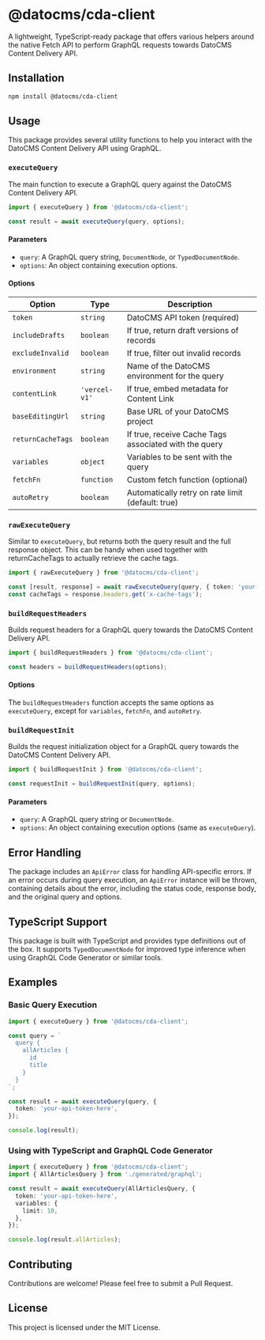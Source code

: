 <!--datocms-autoinclude-header start-->
<!--datocms-autoinclude-header end-->

# @datocms/cda-client

A lightweight, TypeScript-ready package that offers various helpers around the native Fetch API to perform GraphQL requests towards DatoCMS Content Delivery API.

## Installation

```bash
npm install @datocms/cda-client
```

## Usage

This package provides several utility functions to help you interact with the DatoCMS Content Delivery API using GraphQL.

### `executeQuery`

The main function to execute a GraphQL query against the DatoCMS Content Delivery API.

```typescript
import { executeQuery } from '@datocms/cda-client';

const result = await executeQuery(query, options);
```

#### Parameters

- `query`: A GraphQL query string, `DocumentNode`, or `TypedDocumentNode`.
- `options`: An object containing execution options.

#### Options

| Option            | Type          | Description                                           |
| ----------------- | ------------- | ----------------------------------------------------- |
| `token`           | `string`      | DatoCMS API token (required)                          |
| `includeDrafts`   | `boolean`     | If true, return draft versions of records             |
| `excludeInvalid`  | `boolean`     | If true, filter out invalid records                   |
| `environment`     | `string`      | Name of the DatoCMS environment for the query         |
| `contentLink`     | `'vercel-v1'` | If true, embed metadata for Content Link              |
| `baseEditingUrl`  | `string`      | Base URL of your DatoCMS project                      |
| `returnCacheTags` | `boolean`     | If true, receive Cache Tags associated with the query |
| `variables`       | `object`      | Variables to be sent with the query                   |
| `fetchFn`         | `function`    | Custom fetch function (optional)                      |
| `autoRetry`       | `boolean`     | Automatically retry on rate limit (default: true)     |

### `rawExecuteQuery`

Similar to `executeQuery`, but returns both the query result and the full response object. This can be handy when used together with returnCacheTags to actually retrieve the cache tags.

```typescript
import { rawExecuteQuery } from '@datocms/cda-client';

const [result, response] = await rawExecuteQuery(query, { token: 'your-api-token-here', returnCacheTags: true });
const cacheTags = response.headers.get('x-cache-tags');
```

### `buildRequestHeaders`

Builds request headers for a GraphQL query towards the DatoCMS Content Delivery API.

```typescript
import { buildRequestHeaders } from '@datocms/cda-client';

const headers = buildRequestHeaders(options);
```

#### Options

The `buildRequestHeaders` function accepts the same options as `executeQuery`, except for `variables`, `fetchFn`, and `autoRetry`.

### `buildRequestInit`

Builds the request initialization object for a GraphQL query towards the DatoCMS Content Delivery API.

```typescript
import { buildRequestInit } from '@datocms/cda-client';

const requestInit = buildRequestInit(query, options);
```

#### Parameters

- `query`: A GraphQL query string or `DocumentNode`.
- `options`: An object containing execution options (same as `executeQuery`).

## Error Handling

The package includes an `ApiError` class for handling API-specific errors. If an error occurs during query execution, an `ApiError` instance will be thrown, containing details about the error, including the status code, response body, and the original query and options.

## TypeScript Support

This package is built with TypeScript and provides type definitions out of the box. It supports `TypedDocumentNode` for improved type inference when using GraphQL Code Generator or similar tools.

## Examples

### Basic Query Execution

```typescript
import { executeQuery } from '@datocms/cda-client';

const query = `
  query {
    allArticles {
      id
      title
    }
  }
`;

const result = await executeQuery(query, {
  token: 'your-api-token-here',
});

console.log(result);
```

### Using with TypeScript and GraphQL Code Generator

```typescript
import { executeQuery } from '@datocms/cda-client';
import { AllArticlesQuery } from './generated/graphql';

const result = await executeQuery(AllArticlesQuery, {
  token: 'your-api-token-here',
  variables: {
    limit: 10,
  },
});

console.log(result.allArticles);
```

## Contributing

Contributions are welcome! Please feel free to submit a Pull Request.

## License

This project is licensed under the MIT License.


<!--datocms-autoinclude-footer start-->
<!--datocms-autoinclude-footer end-->
